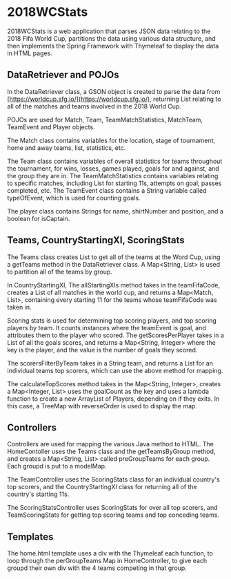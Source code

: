 # 2018WCStats
2018WCStats is a web application that parses JSON data relating to the 2018 Fifa World Cup, partitions the data using various data structure, and then implements the Spring Framework with Thymeleaf to display the data in HTML pages.

## DataRetriever and POJOs
In the DataRetriever class, a GSON object is created to parse the data from [https://worldcup.sfg.io/](https://worldcup.sfg.io/), returning List<Object> relating to all of the matches and teams involved in the 2018 World Cup.

POJOs are used for Match, Team, TeamMatchStatistics, MatchTeam, TeamEvent and Player objects. 

The Match class contains variables for the location, stage of tournament, home and away teams, list<TeamEvent>, statistics, etc.

The Team class contains variables of overall statistics for teams throughout the tournament, for wins, losses, games played, goals for and against, and the group they are in. The TeamMatchStatistics contains variables relating to specific matches, including List<Player> for starting 11s, attempts on goal, passes completed, etc. The TeamEvent class contains a String variable called typeOfEvent, which is used for counting goals.

The player class contains Strings for name, shirtNumber and position, and a boolean for isCaptain.

## Teams, CountryStartingXI, ScoringStats
The Teams class creates List<Team> to get all of the teams at the Word Cup, using a getTeams method in the DataRetriever class. A Map<String, List<Team>> is used to partition all of the teams by group.

In CountryStartingXI, The allStartingXIs method takes in the teamFifaCode, creates a List<Match> of all matches in the world cup, and returns a Map<Match, List<Player>>, containing every starting 11 for the teams whose teamFifaCode was taken in.

Scoring stats is used for determining top scoring players, and top scoring players by team. It counts instances where the teamEvent is goal, and attributes them to the player who scored. The getScoresPerPlayer takes in a List<String> of all the goals scores, and returns a Map<String, Integer> where the key is the player, and the value is the number of goals they scored.

The scorersFilterByTeam takes in a String team, and returns a List<String> for an individual teams top scorers, which can use the above method for mapping.

The calculateTopScores method takes in the Map<String, Integer>, creates a Map<Integer, List<String>> uses the goalCount as the key and uses a lambda function to create a new ArrayList of Players, depending on if they exits. In this case, a TreeMap with reverseOrder is used to display the map.

## Controllers

Controllers are used for mapping the various Java method to HTML. The HomeContoller uses the Teams class and the getTeamsByGroup method, and creates a Map<String, List<Team>> called preGroupTeams for each group. Each groupd is put to a modelMap.

The TeamController uses the ScoringStats class for an individual country's top scorers, and the CountryStartingXI class for returning all of the country's starting 11s.

The ScoringStatsController uses ScoringStats for over all top scorers, and TeamScoringStats for getting top scoring teams and top conceding teams.

## Templates

The home.html template uses a div with the Thymeleaf each function, to loop through the perGroupTeams Map in HomeController, to give each groupd their own div with the 4 teams competing in that group.

